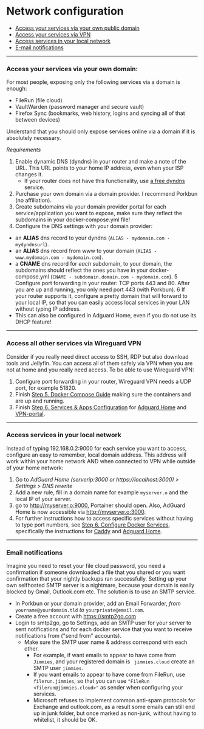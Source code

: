 # Network configuration

* [Access your services via your own public domain](https://github.com/zilexa/Homeserver/blob/master/network-configuration.md#access-your-services-via-your-own-domain)
* [Access your services via VPN](https://github.com/zilexa/Homeserver/blob/master/network-configuration.md#access-all-other-services-via-wireguard-vpn)
* [Access services in your local network](https://github.com/zilexa/Homeserver/blob/master/network-configuration.md#access-services-in-your-local-network)
* [E-mail notifications](https://github.com/zilexa/Homeserver/blob/master/network-configuration.md#email-notifications)

***

### Access your services via your own domain: 
For most people, exposing only the following services via a domain is enough: 
- FileRun (file cloud)
- VaultWarden (password manager and secure vault)
- Firefox Sync (bookmarks, web history, logins and syncing all of that between devices)  

Understand that you should only expose services online via a domain if it is absolutely necessary. 

_Requirements_
1. Enable dynamic DNS (dyndns) in your router and make a note of the URL. This URL points to your home IP address, even when your ISP changes it.
    * If your router does not have this functionality, use [a free dyndns](https://freedns.afraid.org/) service. 
3. Purchase your own domain via a domain provider. I recommend Porkbun (no affiliation).  
4. Create subdomains via your domain provider portal for each service/application you want to expose, make sure they reflect the subdomains in your docker-compose.yml file!
5. Configure the DNS settings with your domain provider: 
  * an **ALIAS** dns record to your dyndns (`ALIAS - mydomain.com - mydyndnsurl`). 
  * an **ALIAS** dns record from www to your domain (`ALIAS - www.mydomain.com - mydomain.com`).
  * a **CNAME** dns record for _each_ subdomain, to your domain, the subdomains should reflect the ones you have in your docker-compose.yml (`CNAME - subdomain.domain.com - mydomain.com`).
5 Configure port forwarding in your router: TCP ports 443 and 80. After you are up and running, you only need port 443 (with Porkbun). 
6 If your router supports it, configure a pretty domain that will forward to your local IP, so that you can easily access local services in your LAN without typing IP address. 
  * This can also be configured in Adguard Home, even if you do not use its DHCP feature!
 
 ***
 
### Access all other services via Wireguard VPN
Consider if you really need direct access to SSH, RDP but also download tools and Jellyfin. You can access all of them safely via VPN when you are not at home and you really need access. To be able to use Wireguard VPN: 

1. Configure port forwarding in your router, Wireguard VPN needs a UDP port, for example 51820. 
2. Finish [Step 5. Docker Compose Guide](https://github.com/zilexa/Homeserver#step-5---docker-compose-guide---customisation-and-personalisation) making sure the containers and  are up and running. 
3. Finish [Step 6. Services & Apps Configuration](https://github.com/zilexa/Homeserver#step-6---configure-your-apps--services) for [Adguard Home](https://github.com/zilexa/Homeserver/blob/master/Applications-Overview.md#safe-browsing-ad--and-malware-free-via-adguardhome---documentation) and [VPN-portal](https://github.com/zilexa/Homeserver/blob/master/Applications-Overview.md#vpn-portal-via-wireguard-ui---documentation).

***

### Access services in your local network
Instead of typing 192.168.0.2:9000 for each service you want to access, configure an easy to remember, local domain address.
This address will work within your home network AND when connected to VPN while outside of your home network: 
1. Go to _AdGuard Home (serverip:3000 or https://localhost:3000) > Settings > DNS rewrite_ 
2. Add a new rule, fill in a domain name for example `myserver.o` and the local IP of your server. 
3. go to http://myserver.o:9000, Portainer should open. Also, AdGuard Home is now accessible via http://myserver.o:3000. 
4. For further instructions how to access specific services without having to type port numbers, see [Step 6. Configure Docker Services](https://github.com/zilexa/Homeserver/blob/master/Applications-Overview.md), specifically the instructions for [Caddy](https://github.com/zilexa/Homeserver/blob/master/Applications-Overview.md#secure-web-proxy-via-caddy-docker-proxy---documentation) and [Adguard Home](https://github.com/zilexa/Homeserver/blob/master/Applications-Overview.md#safe-browsing-ad--and-malware-free-via-adguardhome---documentation).

***

### Email notifications
Imagine you need to reset your file cloud password, you need a confirmation if someone downloaded a file that you shared or you want confirmation that your nightly backups ran successfully. 
Setting up your own selfhosted SMTP server is a nightmare, because your domain is easily blocked by Gmail, Outlook.com etc. The solution is to use an SMTP service.
* In Porkbun or your domain provider, add an Email Forwarder, *from* `yourname@yourdomain.tld` *to* `yourprivate@email.com`. 
* Create a free account with https://smtp2go.com 
* Login to smtp2go, go to Settings, add an SMTP user for your server to sent notifications and for each docker service that you want to receive notifications from ("send from" accounts). 
  * Make sure the SMTP user name & address correspond with each other. 
    * For example, if want emails to appear to have come from `Jimmies`, and your registered domain is ` jimmies.cloud` create an SMTP user `jimmies`. 
    * If you want emails to appear to have come from FileRun, use `filerun.jimmies`, so that you can use `"FileRun <filerun@jimmies.cloud>"` as sender when configuring your services. 
    * Microsoft refuses to implement common anti-spam protocols for Exchange and outlook.com, as a result some emails can still end up in junk folder, but once marked as non-junk, without having to whitelist, it should be OK. 

